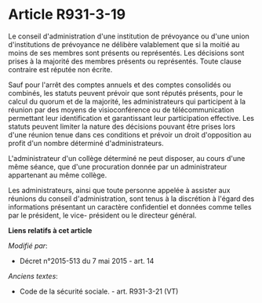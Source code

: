 # Article R931-3-19

Le conseil d'administration d'une institution de prévoyance ou d'une union d'institutions de prévoyance ne délibère
valablement que si la moitié au moins de ses membres sont présents ou représentés. Les décisions sont prises à la majorité
des membres présents ou représentés. Toute clause contraire est réputée non écrite.

Sauf  pour l'arrêt des comptes annuels et des comptes consolidés ou combinés,  les statuts peuvent prévoir que sont réputés
présents, pour le calcul  du quorum et de la majorité, les administrateurs qui participent à la  réunion par des moyens de
visioconférence ou de télécommunication  permettant leur identification et garantissant leur participation  effective. Les
statuts peuvent limiter la nature des décisions pouvant  être prises lors d'une réunion tenue dans ces conditions et prévoir
un  droit d'opposition au profit d'un nombre déterminé d'administrateurs.

L'administrateur d'un collège déterminé ne peut disposer, au cours d'une même séance, que d'une procuration donnée par un
administrateur appartenant au même collège.

Les administrateurs, ainsi que toute personne appelée à assister aux réunions du conseil d'administration, sont tenus à la
discrétion à l'égard des informations présentant un caractère confidentiel et données comme telles par le président, le vice-
président ou le directeur général.

**Liens relatifs à cet article**

_Modifié par_:

  - Décret n°2015-513 du 7 mai 2015 - art. 14

_Anciens textes_:

  - Code de la sécurité sociale. - art. R931-3-21 (VT)
